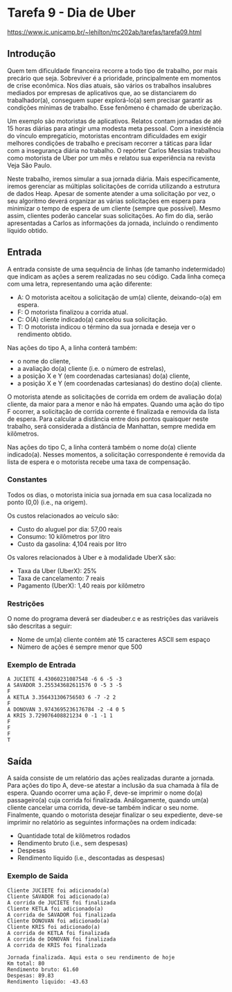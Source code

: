 # Tarefa 9 - Dia de Uber

https://www.ic.unicamp.br/~lehilton/mc202ab/tarefas/tarefa09.html

## Introdução

Quem tem dificuldade financeira recorre a todo tipo de trabalho, por mais precário que seja. Sobreviver é a prioridade, principalmente em momentos de crise econômica. Nos dias atuais, são vários os trabalhos insalubres mediados por empresas de aplicativos que, ao se distanciarem do trabalhador(a), conseguem super explorá-lo(a) sem precisar garantir as condições mínimas de trabalho. Esse fenômeno é chamado de uberização.

Um exemplo são motoristas de aplicativos. Relatos contam jornadas de até 15 horas diárias para atingir uma modesta meta pessoal. Com a inexistência do vínculo empregatício, motoristas encontram dificuldades em exigir melhores condições de trabalho e precisam recorrer a táticas para lidar com a insegurança diária no trabalho. O repórter Carlos Messias trabalhou como motorista de Uber por um mês e relatou sua experiência na revista Veja São Paulo.

Neste trabalho, iremos simular a sua jornada diária. Mais especificamente, iremos gerenciar as múltiplas solicitações de corrida utilizando a estrutura de dados Heap. Apesar de somente atender a uma solicitação por vez, o seu algoritmo deverá organizar as várias solicitações em espera para minimizar o tempo de espera de um cliente (sempre que possível). Mesmo assim, clientes poderão cancelar suas solicitações. Ao fim do dia, serão apresentadas a Carlos as informações da jornada, incluindo o rendimento líquido obtido.

## Entrada
A entrada consiste de uma sequência de linhas (de tamanho indetermidado) que indicam as ações a serem realizadas no seu código. Cada linha começa com uma letra, representando uma ação diferente:

- A: O motorista aceitou a solicitação de um(a) cliente, deixando-o(a) em espera.
- F: O motorista finalizou a corrida atual.
- C: O(A) cliente indicado(a) cancelou sua solicitação.
- T: O motorista indicou o término da sua jornada e deseja ver o rendimento obtido.

Nas ações do tipo A, a linha conterá também:

- o nome do cliente,
- a avaliação do(a) cliente (i.e. o número de estrelas),
- a posição X e Y (em coordenadas cartesianas) do(a) cliente,
- a posição X e Y (em coordenadas cartesianas) do destino do(a) cliente.

O motorista atende as solicitações de corrida em ordem de avaliação do(a) cliente, da maior para a menor e não há empates. Quando uma ação do tipo F ocorrer, a solicitação de corrida corrente é finalizada e removida da lista de espera. Para calcular a distância entre dois pontos quaisquer neste trabalho, será considerada a distância de Manhattan, sempre medida em kilômetros.

Nas ações do tipo C, a linha conterá também o nome do(a) cliente indicado(a). Nesses momentos, a solicitação correspondente é removida da lista de espera e o motorista recebe uma taxa de compensação.

### Constantes

Todos os dias, o motorista inicia sua jornada em sua casa localizada no ponto (0,0) (i.e., na origem).

Os custos relacionados ao veículo são:

- Custo do aluguel por dia: 57,00 reais
- Consumo: 10 kilômetros por litro
- Custo da gasolina: 4,104 reais por litro

Os valores relacionados à Uber e à modalidade UberX são:

- Taxa da Uber (UberX): 25%
- Taxa de cancelamento: 7 reais
- Pagamento (UberX): 1,40 reais por kilômetro

### Restrições

O nome do programa deverá ser diadeuber.c e as restrições das variáveis são descritas a seguir:

- Nome de um(a) cliente contém até 15 caracteres ASCII sem espaço
- Número de ações é sempre menor que 500

### Exemplo de Entrada

```
A JUCIETE 4.43060231087548 -6 6 -5 -3
A SAVADOR 3.255343682611576 0 -5 3 -5
F
A KETLA 3.356431306756503 6 -7 -2 2
F
A DONOVAN 3.9743695236176784 -2 -4 0 5
A KRIS 3.729076408821234 0 -1 -1 1
F
F
F
T
```

## Saída

A saída consiste de um relatório das ações realizadas durante a jornada. Para ações do tipo A, deve-se atestar a inclusão da sua chamada à fila de espera. Quando ocorrer uma ação F, deve-se imprimir o nome do(a) passageiro(a) cuja corrida foi finalizada. Análogamente, quando um(a) cliente cancelar uma corrida, deve-se também indicar o seu nome. Finalmente, quando o motorista desejar finalizar o seu expediente, deve-se imprimir no relatório as seguintes informações na ordem indicada:

- Quantidade total de kilômetros rodados
- Rendimento bruto (i.e., sem despesas)
- Despesas
- Rendimento líquido (i.e., descontadas as despesas)

### Exemplo de Saida

```
Cliente JUCIETE foi adicionado(a)
Cliente SAVADOR foi adicionado(a)
A corrida de JUCIETE foi finalizada
Cliente KETLA foi adicionado(a)
A corrida de SAVADOR foi finalizada
Cliente DONOVAN foi adicionado(a)
Cliente KRIS foi adicionado(a)
A corrida de KETLA foi finalizada
A corrida de DONOVAN foi finalizada
A corrida de KRIS foi finalizada

Jornada finalizada. Aqui esta o seu rendimento de hoje
Km total: 80
Rendimento bruto: 61.60
Despesas: 89.83
Rendimento liquido: -43.63
```
